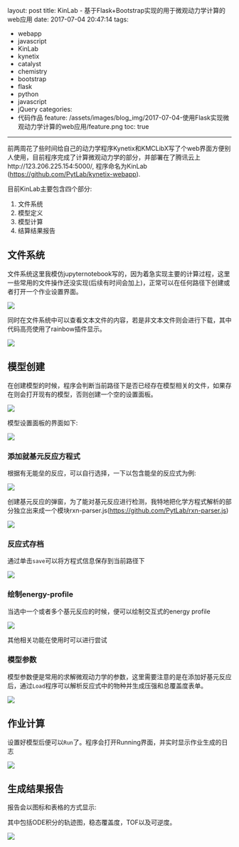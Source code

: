 layout: post
title: KinLab - 基于Flask+Bootstrap实现的用于微观动力学计算的web应用
date: 2017-07-04 20:47:14
tags:
 - webapp
 - javascript
 - KinLab
 - kynetix
 - catalyst
 - chemistry
 - bootstrap
 - flask
 - python
 - javascript
 - jQuery
categories:
 - 代码作品
feature: /assets/images/blog_img/2017-07-04-使用Flask实现微观动力学计算的web应用/feature.png
toc: true
---
前两周花了些时间给自己的动力学程序Kynetix和KMCLibX写了个web界面方便别人使用，目前程序完成了计算微观动力学的部分，并部署在了腾讯云上http://123.206.225.154:5000/, 程序命名为KinLab (https://github.com/PytLab/kynetix-webapp).

目前KinLab主要包含四个部分:
1. 文件系统
2. 模型定义
3. 模型计算
4. 结算结果报告

## 文件系统
文件系统这里我模仿jupyternotebook写的，因为着急实现主要的计算过程，这里一些常用的文件操作还没实现(后续有时间会加上)，正常可以在任何路径下创建或者打开一个作业设置界面。
<!-- more -->
![](/assets/images/blog_img/2017-07-04-使用Flask实现微观动力学计算的web应用/filestree.png)

同时在文件系统中可以查看文本文件的内容，若是非文本文件则会进行下载，其中代码高亮使用了rainbow插件显示。

![](/assets/images/blog_img/2017-07-04-使用Flask实现微观动力学计算的web应用/filecontent.png)

## 模型创建
在创建模型的时候，程序会判断当前路径下是否已经存在模型相关的文件，如果存在则会打开现有的模型，否则创建一个空的设置面板。

![](/assets/images/blog_img/2017-07-04-使用Flask实现微观动力学计算的web应用/openjob.png)

模型设置面板的界面如下:

![](/assets/images/blog_img/2017-07-04-使用Flask实现微观动力学计算的web应用/model-panel.png)

### 添加就基元反应方程式
根据有无能垒的反应，可以自行选择，一下以包含能垒的反应式为例:

![](/assets/images/blog_img/2017-07-04-使用Flask实现微观动力学计算的web应用/choose-rxn.png)

创建基元反应的弹窗，为了能对基元反应进行检测，我特地把化学方程式解析的部分独立出来成一个模块rxn-parser.js(https://github.com/PytLab/rxn-parser.js)

![](/assets/images/blog_img/2017-07-04-使用Flask实现微观动力学计算的web应用/rxn-modal.png)

### 反应式存档
通过单击`save`可以将方程式信息保存到当前路径下

![](/assets/images/blog_img/2017-07-04-使用Flask实现微观动力学计算的web应用/rxn-save.png)

### 绘制energy-profile

当选中一个或者多个基元反应的时候，便可以绘制交互式的energy profile

![](/assets/images/blog_img/2017-07-04-使用Flask实现微观动力学计算的web应用/energy-profile.png)

其他相关功能在使用时可以进行尝试

### 模型参数

模型参数便是常用的求解微观动力学的参数，这里需要注意的是在添加好基元反应后，通过`Load`程序可以解析反应式中的物种并生成压强和总覆盖度表单。

![](/assets/images/blog_img/2017-07-04-使用Flask实现微观动力学计算的web应用/load-pressure.png)

## 作业计算
设置好模型后便可以`Run`了。程序会打开Running界面，并实时显示作业生成的日志

![](/assets/images/blog_img/2017-07-04-使用Flask实现微观动力学计算的web应用/running.png)

## 生成结果报告

报告会以图标和表格的方式显示:

其中包括ODE积分的轨迹图，稳态覆盖度，TOF以及可逆度。

![](/assets/images/blog_img/2017-07-04-使用Flask实现微观动力学计算的web应用/report.png)

